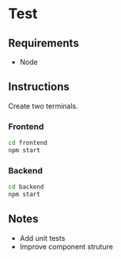 # Test

## Requirements

- Node

## Instructions

Create two terminals.

### Frontend

```bash
cd frontend
npm start
```

### Backend

```bash
cd backend
npm start
```

## Notes

- Add unit tests
- Improve component struture
